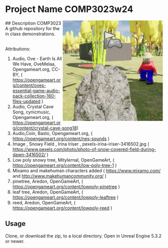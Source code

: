 # Project Name  COMP3023w24
<img src="Saved/AutoScreenshot.png" width="320"  align="right" />
## Description COMP3023  
A github repository for the in class demonstrations.<br><br> 

Attributions:
1. Audio, Ove - Earth Is All We Have, OveMelaa, Opengameart.org, CC-BY, ( https://opengameart.org/content/oves-essential-game-audio-pack-collection-160-files-updated )
2. Audio, Crystal Cave Song, cynicmusic, Opengameart.org, ( https://opengameart.org/content/crystal-cave-song18) 
3. Audio,Coin, Basto, Opengameart.org, ( https://opengameart.org/content/nes-sounds )
4. Image , Snowy Field , Irina Iriser , pexels-irina-iriser-3416502.jpg ( https://www.pexels.com/photo/photo-of-snow-covered-field-during-dawn-3416502/ )
5. Low poly snowy tree, MityIernal, OpenGameArt, ( https://opengameart.org/content/low-poly-tree-1 ) 
6. Mixamo and makehuman characters added ( https://www.mixamo.com/ and http://www.makehumancommunity.org/ )
7. pinetree, Aredon, OpenGameArt, ( https://opengameart.org/content/lowpoly-pinetree )
8. leaf tree, Aredon, OpenGameArt, ( https://opengameart.org/content/lowpoly-leaftree )
9. reed, Aredon, OpenGameArt, ( https://opengameart.org/content/lowpoly-reed )




## Usage
Clone, or download the zip, to a local directory. Open in Unreal Engine 5.3.2 or newer.

